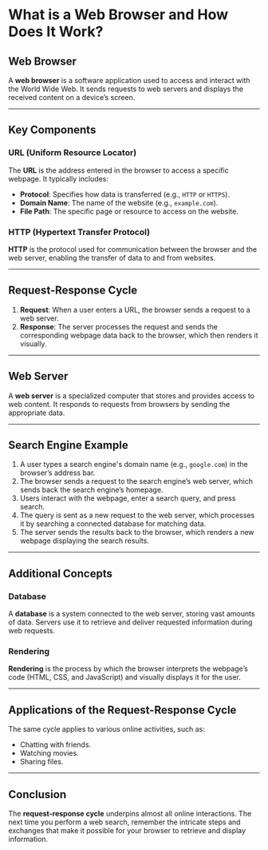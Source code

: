 # What is a Web Browser and How Does It Work?

## Web Browser
A **web browser** is a software application used to access and interact with the World Wide Web. It sends requests to web servers and displays the received content on a device’s screen.

---

## Key Components

### URL (Uniform Resource Locator)
The **URL** is the address entered in the browser to access a specific webpage. It typically includes:
- **Protocol**: Specifies how data is transferred (e.g., `HTTP` or `HTTPS`).
- **Domain Name**: The name of the website (e.g., `example.com`).
- **File Path**: The specific page or resource to access on the website.

### HTTP (Hypertext Transfer Protocol)
**HTTP** is the protocol used for communication between the browser and the web server, enabling the transfer of data to and from websites.

---

## Request-Response Cycle

1. **Request**: When a user enters a URL, the browser sends a request to a web server.
2. **Response**: The server processes the request and sends the corresponding webpage data back to the browser, which then renders it visually.

---

## Web Server
A **web server** is a specialized computer that stores and provides access to web content. It responds to requests from browsers by sending the appropriate data.

---

## Search Engine Example

1. A user types a search engine's domain name (e.g., `google.com`) in the browser’s address bar.
2. The browser sends a request to the search engine’s web server, which sends back the search engine’s homepage.
3. Users interact with the webpage, enter a search query, and press search.
4. The query is sent as a new request to the web server, which processes it by searching a connected database for matching data.
5. The server sends the results back to the browser, which renders a new webpage displaying the search results.

---

## Additional Concepts

### Database
A **database** is a system connected to the web server, storing vast amounts of data. Servers use it to retrieve and deliver requested information during web requests.

### Rendering
**Rendering** is the process by which the browser interprets the webpage’s code (HTML, CSS, and JavaScript) and visually displays it for the user.

---

## Applications of the Request-Response Cycle
The same cycle applies to various online activities, such as:
- Chatting with friends.
- Watching movies.
- Sharing files.

---

## Conclusion
The **request-response cycle** underpins almost all online interactions. The next time you perform a web search, remember the intricate steps and exchanges that make it possible for your browser to retrieve and display information.
